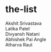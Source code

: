 # the-list   
Akshit Srivastava         
Latika Patel         
Divyansh Natani         
Abhishek Pai Angle         
Atharva Raut
